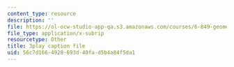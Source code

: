 ```yaml
---
content_type: resource
description: ''
file: https://ol-ocw-studio-app-qa.s3.amazonaws.com/courses/6-849-geometric-folding-algorithms-linkages-origami-polyhedra-fall-2012/56c7d1664928693d40fad5b4a84f5da1_usWjdV0-Jg0.srt
file_type: application/x-subrip
resourcetype: Other
title: 3play caption file
uid: 56c7d166-4928-693d-40fa-d5b4a84f5da1
---
```

